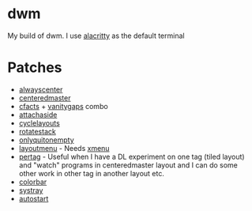 # dwm

My build of dwm. I use [alacritty](https://github.com/alacritty/alacritty) as the default terminal

# Patches 
* [alwayscenter](https://dwm.suckless.org/patches/alwayscenter/)
* [centeredmaster](https://dwm.suckless.org/patches/centeredmaster/)
* [cfacts](https://dwm.suckless.org/patches/cfacts/) + [vanitygaps](https://dwm.suckless.org/patches/vanitygaps/) combo
* [attachaside](https://dwm.suckless.org/patches/attachaside/)
* [cyclelayouts](https://dwm.suckless.org/patches/cyclelayouts/)
* [rotatestack](https://dwm.suckless.org/patches/rotatestack/)
* [onlyquitonempty](https://dwm.suckless.org/patches/onlyquitonempty/)
* [layoutmenu](https://dwm.suckless.org/patches/layoutmenu/) - Needs [xmenu](https://github.com/phillbush/xmenu)
* [pertag](https://dwm.suckless.org/patches/pertag/) - Useful when I have a DL experiment on one tag (tiled layout) and "watch" programs in centeredmaster layout and I can do some other work in other tag in another layout etc.
* [colorbar](https://dwm.suckless.org/patches/colorbar/)
* [systray](https://dwm.suckless.org/patches/systray/dwm-systray-20210418-67d76bd.diff)
* [autostart](https://dwm.suckless.org/patches/autostart/dwm-autostart-20210120-cb3f58a.diff)
